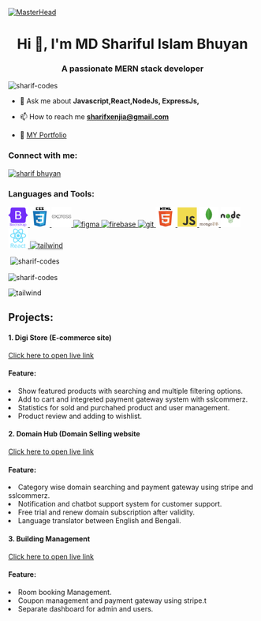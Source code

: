 [![MasterHead](https://i.ibb.co/rt5RyXq/git-Bbannner.jpg)](https://your-profile-link)
<h1 align="center">Hi 👋, I'm MD Shariful Islam Bhuyan</h1>
<h3 align="center">A passionate MERN stack developer</h3>

<p align="left"> <img src="https://komarev.com/ghpvc/?username=sharif-codes&label=Profile%20views&color=0e75b6&style=flat" alt="sharif-codes" /> </p>

- 💬 Ask me about **Javascript,React,NodeJs, ExpressJs,**

- 📫 How to reach me **sharifxenjia@gmail.com**
- 🔗 [MY Portfolio](https://sharif-bhuyan-portfolio.vercel.app/)

<h3 align="left">Connect with me:</h3>
<p align="left">
<a href="https://fb.com/sharif bhuyan" target="blank"><img align="center" src="https://raw.githubusercontent.com/rahuldkjain/github-profile-readme-generator/master/src/images/icons/Social/facebook.svg" alt="sharif bhuyan" height="30" width="40" /></a>
</p>

<h3 align="left">Languages and Tools:</h3>
<p align="left"> <a href="https://getbootstrap.com" target="_blank" rel="noreferrer"> <img src="https://raw.githubusercontent.com/devicons/devicon/master/icons/bootstrap/bootstrap-plain-wordmark.svg" alt="bootstrap" width="40" height="40"/> </a> <a href="https://www.w3schools.com/css/" target="_blank" rel="noreferrer"> <img src="https://raw.githubusercontent.com/devicons/devicon/master/icons/css3/css3-original-wordmark.svg" alt="css3" width="40" height="40"/> </a> <a href="https://expressjs.com" target="_blank" rel="noreferrer"> <img src="https://raw.githubusercontent.com/devicons/devicon/master/icons/express/express-original-wordmark.svg" alt="express" width="40" height="40"/> </a> <a href="https://www.figma.com/" target="_blank" rel="noreferrer"> <img src="https://www.vectorlogo.zone/logos/figma/figma-icon.svg" alt="figma" width="40" height="40"/> </a> <a href="https://firebase.google.com/" target="_blank" rel="noreferrer"> <img src="https://www.vectorlogo.zone/logos/firebase/firebase-icon.svg" alt="firebase" width="40" height="40"/> </a> <a href="https://git-scm.com/" target="_blank" rel="noreferrer"> <img src="https://www.vectorlogo.zone/logos/git-scm/git-scm-icon.svg" alt="git" width="40" height="40"/> </a> <a href="https://www.w3.org/html/" target="_blank" rel="noreferrer"> <img src="https://raw.githubusercontent.com/devicons/devicon/master/icons/html5/html5-original-wordmark.svg" alt="html5" width="40" height="40"/> </a> <a href="https://developer.mozilla.org/en-US/docs/Web/JavaScript" target="_blank" rel="noreferrer"> <img src="https://raw.githubusercontent.com/devicons/devicon/master/icons/javascript/javascript-original.svg" alt="javascript" width="40" height="40"/> </a> <a href="https://www.mongodb.com/" target="_blank" rel="noreferrer"> <img src="https://raw.githubusercontent.com/devicons/devicon/master/icons/mongodb/mongodb-original-wordmark.svg" alt="mongodb" width="40" height="40"/> </a> <a href="https://nodejs.org" target="_blank" rel="noreferrer"> <img src="https://raw.githubusercontent.com/devicons/devicon/master/icons/nodejs/nodejs-original-wordmark.svg" alt="nodejs" width="40" height="40"/> </a> <a href="https://reactjs.org/" target="_blank" rel="noreferrer"> <img src="https://raw.githubusercontent.com/devicons/devicon/master/icons/react/react-original-wordmark.svg" alt="react" width="40" height="40"/> </a> <a href="https://tailwindcss.com/" target="_blank" rel="noreferrer"> <img src="https://www.vectorlogo.zone/logos/tailwindcss/tailwindcss-icon.svg" alt="tailwind" width="40" height="40"/> </a> </p>

<p>&nbsp;<img align="center" src="https://github-readme-stats.vercel.app/api?username=sharif-codes&show_icons=true&locale=en" alt="sharif-codes" /></p>

<p><img align="center" src="https://github-readme-streak-stats.herokuapp.com/?user=sharif-codes&" alt="sharif-codes" /></p>
<img src="https://api.githubtrends.io/user/svg/Sharif-codes/langs?time_range=one_year&theme=classic" alt="tailwind"/>
<h2 align="left">Projects:</h2>
<h4 align="left">1. Digi Store (E-commerce site)</h3>
<a href="https://digi-store-sharif.vercel.app/" target="_blank" rel="noreferrer">Click here to open live link</a>
<h4>Feature:</h4>
<li>Show featured products with searching and multiple filtering options.</li>
<li>Add to cart and integreted payment gateway system with sslcommerz.</li>
<li>Statistics for sold and purchahed product and user management.</li>
<li>Product review and adding to wishlist.</li>

<h4 align="left">2. Domain Hub (Domain Selling website</h3>
<a href="https://domain-hub-a81ae.web.app/" target="_blank" rel="noreferrer">Click here to open live link</a>
<h4>Feature:</h4>
<li>Category wise domain searching and payment gateway using stripe and sslcommerz.</li>
<li>Notification and chatbot support system for customer support.</li>
<li>Free trial and renew domain subscription after validity.</li>
<li>Language translator between English and Bengali.</li>
<h4 align="left">3. Building Management</h3>
<a href="https://auth-integ-private.web.app/" target="_blank" rel="noreferrer">Click here to open live link</a>
<h4>Feature:</h4>
<li>Room booking Management.</li>
<li>Coupon management and payment gateway using stripe.t</li>
<li>Separate dashboard for admin and users.</li>




